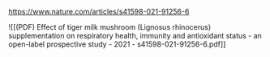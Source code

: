 
https://www.nature.com/articles/s41598-021-91256-6

![[(PDF) Effect of tiger milk mushroom (Lignosus rhinocerus) supplementation on respiratory health, immunity and antioxidant status - an open-label prospective study - 2021 - s41598-021-91256-6.pdf]]

